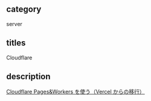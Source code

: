 ## category

server

## titles

Cloudflare

## description

<a href="https://zenn.dev/kurosame/articles/ebae865d729a38" target="_blank">Cloudflare Pages&Workers を使う（Vercel からの移行）</a>
